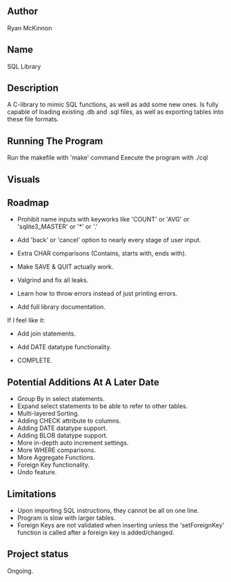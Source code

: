 ## Author
Ryan McKinnon

## Name
SQL Library

## Description
A C-library to mimic SQL functions, as well as add some new ones. Is fully capable of loading existing .db and .sql files, as well as exporting tables into these file formats.

## Running The Program
Run the makefile with 'make' command
Execute the program with ./cql

## Visuals

## Roadmap
- Prohibit name inputs with keyworks like 'COUNT' or 'AVG' or 'sqlite3_MASTER' or '*' or '.'
- Add 'back' or 'cancel' option to nearly every stage of user input.
- Extra CHAR comparisons (Contains, starts with, ends with).
- Make SAVE & QUIT actually work.

- Valgrind and fix all leaks.
- Learn how to throw errors instead of just printing errors.
- Add full library documentation.

If I feel like it:
- Add join statements.
- Add DATE datatype functionality.

- COMPLETE.

## Potential Additions At A Later Date

- Group By in select statements.
- Expand select statements to be able to refer to other tables.
- Multi-layered Sorting.
- Adding CHECK attribute to columns.
- Adding DATE datatype support.
- Adding BLOB datatype support.
- More in-depth auto increment settings.
- More WHERE comparisons.
- More Aggregate Functions.
- Foreign Key functionality.
- Undo feature.

## Limitations
- Upon importing SQL instructions, they cannot be all on one line.
- Program is slow with larger tables.
- Foreign Keys are not validated when inserting unless the 'setForeignKey' function is called after a foreign key is added/changed.

## Project status
Ongoing.
